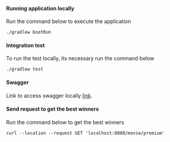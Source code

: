 #### Running application locally
Run the command below to execute the application

```
./gradlew bootRun
```

#### Integration test

To run the test locally, its necessary run the command below

```
./gradlew test
```

#### Swagger

Link to access swagger locally [link](http://localhost:8080/swagger-ui/index.html).

#### Send request to get the best winners

Run the command below to get the best winners

```
curl --location --request GET 'localhost:8080/movie/premium'
```
